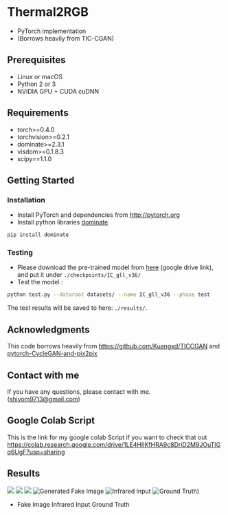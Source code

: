 # Thermal2RGB 
- PyTorch implementation
- (Borrows heavily from TIC-CGAN)

## Prerequisites
- Linux or macOS
- Python 2 or 3
- NVIDIA GPU + CUDA cuDNN
## Requirements
- torch>=0.4.0
- torchvision>=0.2.1
- dominate>=2.3.1
- visdom>=0.1.8.3
- scipy==1.1.0

## Getting Started
### Installation
- Install PyTorch and dependencies from http://pytorch.org
- Install python libraries [dominate](https://github.com/Knio/dominate).
```bash
pip install dominate
```

### Testing
- Please download the pre-trained model from [here](https://drive.google.com/open?id=1N_vjU2db2HWWsKiQXqWTujR5_XtOEUjQ) (google drive link), and put it under `./checkpoints/IC_gll_v36/`
- Test the model :
```bash
python test.py --dataroot datasets/ --name IC_gll_v36 --phase test
```
The test results will be saved to here: `./results/`.

## Acknowledgments
This code borrows heavily from https://github.com/Kuangxd/TICCGAN and [pytorch-CycleGAN-and-pix2pix](https://github.com/junyanz/pytorch-CycleGAN-and-pix2pix)

## Contact with me
If you have any questions, please contact 
with me. (shivom9713@gmail.com)

## Google Colab Script
This is the link for my google colab Script if you want to check that out
https://colab.research.google.com/drive/1LE4HlIKfHRA9c8DriD2M9JOuTlGq6UgF?usp=sharing

## Results
![](https://user-images.githubusercontent.com/56249279/108854293-b64bb780-760d-11eb-9864-7d7195b8a652.png)
![](https://user-images.githubusercontent.com/56249279/108854303-b8ae1180-760d-11eb-9f67-ca0c1b6ae7e4.png)
![](https://user-images.githubusercontent.com/56249279/108854307-b946a800-760d-11eb-9dc1-3ddce6ff7e23.png)
![Generated Fake Image](https://user-images.githubusercontent.com/56249279/108854310-b9df3e80-760d-11eb-9dd5-a9bea140a60b.png)
![Infrared Input](https://user-images.githubusercontent.com/56249279/108854316-bb106b80-760d-11eb-8bae-41e114b5fa59.png)
![Ground Truth](https://user-images.githubusercontent.com/56249279/108854321-bba90200-760d-11eb-8570-57f5612e0d7b.png))
- Fake Image                  Infrared Input                        Ground Truth
